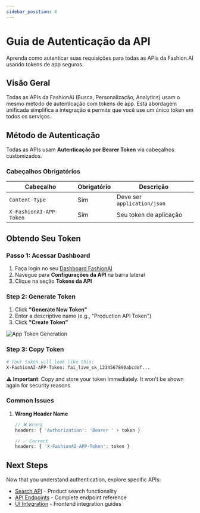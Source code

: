 ```yaml
---
sidebar_position: 4
---
```


# Guia de Autenticação da API

Aprenda como autenticar suas requisições para todas as APIs da Fashion.AI usando tokens de app seguros.

## Visão Geral

Todas as APIs da FashionAI (Busca, Personalização, Analytics) usam o mesmo método de autenticação com tokens de app. Esta abordagem unificada simplifica a integração e permite que você use um único token em todos os serviços.

## Método de Autenticação

Todas as APIs usam **Autenticação por Bearer Token** via cabeçalhos customizados.

### Cabeçalhos Obrigatórios

| Cabeçalho | Obrigatório | Descrição |
|--------|----------|-------------|
| `Content-Type` | Sim | Deve ser `application/json` |
| `X-FashionAI-APP-Token` | Sim | Seu token de aplicação |

## Obtendo Seu Token

### Passo 1: Acessar Dashboard

1. Faça login no seu [Dashboard FashionAI](https://app.generativecrm.com)
2. Navegue para **Configurações da API** na barra lateral
3. Clique na seção **Tokens da API**

### Step 2: Generate Token

1. Click **"Generate New Token"**
2. Enter a descriptive name (e.g., "Production API Token")
4. Click **"Create Token"**

![App Token Generation](/img/app-token.png)

### Step 3: Copy Token

```bash
# Your token will look like this:
X-FashionAI-APP-Token: fai_live_sk_1234567890abcdef...
```

⚠️ **Important**: Copy and store your token immediately. It won't be shown again for security reasons.

### Common Issues

1. **Wrong Header Name**
   ```javascript
   // ❌ Wrong
   headers: { 'Authorization': 'Bearer ' + token }

   // ✅ Correct
   headers: { 'X-FashionAI-APP-Token': token }
   ```

## Next Steps

Now that you understand authentication, explore specific APIs:

- [Search API](./search/overview) - Product search functionality
- [API Endpoints](./api-endpoints) - Complete endpoint reference
- [UI Integration](./ui-integration) - Frontend integration guides